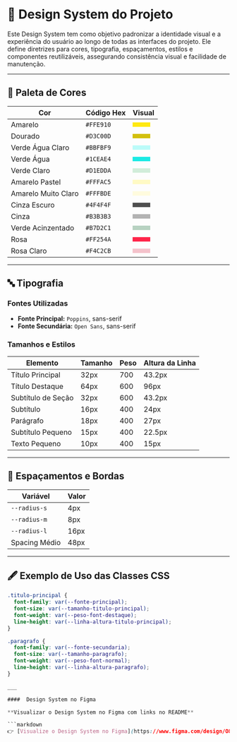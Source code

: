 # 🧩 Design System do Projeto

Este Design System tem como objetivo padronizar a identidade visual e a experiência do usuário ao longo de todas as interfaces do projeto. Ele define diretrizes para cores, tipografia, espaçamentos, estilos e componentes reutilizáveis, assegurando consistência visual e facilidade de manutenção.



---

## 🎨 Paleta de Cores

| Cor                       | Código Hex | Visual                                      |
|--------------------------|------------|---------------------------------------------|
| Amarelo                  | `#FFE910`  | <span style="background-color:#FFE910; padding: 5px 20px; display:inline-block;"></span> |
| Dourado                  | `#D3C00D`  | <span style="background-color:#D3C00D; padding: 5px 20px; display:inline-block;"></span> |
| Verde Água Claro         | `#BBFBF9`  | <span style="background-color:#BBFBF9; padding: 5px 20px; display:inline-block;"></span> |
| Verde Água               | `#1CEAE4`  | <span style="background-color:#1CEAE4; padding: 5px 20px; display:inline-block;"></span> |
| Verde Claro              | `#D1EDDA`  | <span style="background-color:#D1EDDA; padding: 5px 20px; display:inline-block;"></span> |
| Amarelo Pastel           | `#FFFAC5`  | <span style="background-color:#FFFAC5; padding: 5px 20px; display:inline-block;"></span> |
| Amarelo Muito Claro      | `#FFFBDE`  | <span style="background-color:#FFFBDE; padding: 5px 20px; display:inline-block;"></span> |
| Cinza Escuro             | `#4F4F4F`  | <span style="background-color:#4F4F4F; padding: 5px 20px; display:inline-block;"></span> |
| Cinza                    | `#B3B3B3`  | <span style="background-color:#B3B3B3; padding: 5px 20px; display:inline-block;"></span> |
| Verde Acinzentado        | `#B7D2C1`  | <span style="background-color:#B7D2C1; padding: 5px 20px; display:inline-block;"></span> |
| Rosa                     | `#FF254A`  | <span style="background-color:#FF254A; padding: 5px 20px; display:inline-block;"></span> |
| Rosa Claro               | `#F4C2CB`  | <span style="background-color:#F4C2CB; padding: 5px 20px; display:inline-block;"></span> |

---

## 🔤 Tipografia

### Fontes Utilizadas

- **Fonte Principal:** `Poppins`, sans-serif
- **Fonte Secundária:** `Open Sans`, sans-serif

### Tamanhos e Estilos

| Elemento                  | Tamanho | Peso | Altura da Linha |
|---------------------------|---------|------|-----------------|
| Título Principal          | 32px    | 700  | 43.2px          |
| Título Destaque           | 64px    | 600  | 96px            |
| Subtítulo de Seção        | 32px    | 600  | 43.2px          |
| Subtítulo                 | 16px    | 400  | 24px            |
| Parágrafo                 | 18px    | 400  | 27px            |
| Subtítulo Pequeno         | 15px    | 400  | 22.5px          |
| Texto Pequeno             | 10px    | 400  | 15px            |

---

## 🧱 Espaçamentos e Bordas

| Variável         | Valor |
|------------------|-------|
| `--radius-s`     | 4px   |
| `--radius-m`     | 8px   |
| `--radius-l`     | 16px  |
| Spacing Médio    | 48px  |

---

## 🖋️ Exemplo de Uso das Classes CSS

```css
.titulo-principal {
  font-family: var(--fonte-principal);
  font-size: var(--tamanho-titulo-principal);
  font-weight: var(--peso-font-destaque);
  line-height: var(--linha-altura-titulo-principal);
}

.paragrafo {
  font-family: var(--fonte-secundaria);
  font-size: var(--tamanho-paragrafo);
  font-weight: var(--peso-font-normal);
  line-height: var(--linha-altura-paragrafo);
}

___

####  Design System no Figma

**Visualizar o Design System no Figma com links no README**

```markdown
👉 [Visualize o Design System no Figma](https://www.figma.com/design/O8lefEx2SXvh5b3sKo37zh/Instituto-Criativo?node-id=441-7&t=9R5WzpgDGr8Wdghz-1)
